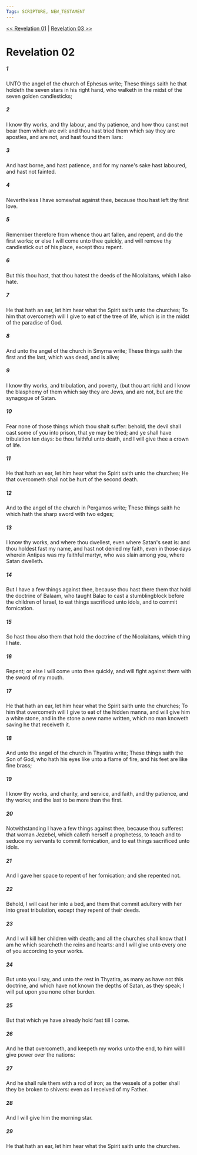 ```yaml
---
Tags: SCRIPTURE, NEW_TESTAMENT
---
```


[<< Revelation 01](NEW_TESTAMENT/27_Revelation/Revelation_01.md) | [Revelation 03 >>](NEW_TESTAMENT/27_Revelation/Revelation_03.md)

# Revelation 02

##### 1
 UNTO the angel of the church of Ephesus write; These things saith he that holdeth the seven stars in his right hand, who walketh in the midst of the seven golden candlesticks;
##### 2
 I know thy works, and thy labour, and thy patience, and how thou canst not bear them which are evil: and thou hast tried them which say they are apostles, and are not, and hast found them liars:
##### 3
 And hast borne, and hast patience, and for my name's sake hast laboured, and hast not fainted.
##### 4
 Nevertheless I have somewhat against thee, because thou hast left thy first love.
##### 5
 Remember therefore from whence thou art fallen, and repent, and do the first works; or else I will come unto thee quickly, and will remove thy candlestick out of his place, except thou repent.
##### 6
 But this thou hast, that thou hatest the deeds of the Nicolaitans, which I also hate.
##### 7
 He that hath an ear, let him hear what the Spirit saith unto the churches; To him that overcometh will I give to eat of the tree of life, which is in the midst of the paradise of God.
##### 8
 And unto the angel of the church in Smyrna write; These things saith the first and the last, which was dead, and is alive;
##### 9
 I know thy works, and tribulation, and poverty, (but thou art rich) and I know the blasphemy of them which say they are Jews, and are not, but are the synagogue of Satan.
##### 10
 Fear none of those things which thou shalt suffer: behold, the devil shall cast some of you into prison, that ye may be tried; and ye shall have tribulation ten days: be thou faithful unto death, and I will give thee a crown of life.
##### 11
 He that hath an ear, let him hear what the Spirit saith unto the churches; He that overcometh shall not be hurt of the second death.
##### 12
 And to the angel of the church in Pergamos write; These things saith he which hath the sharp sword with two edges;
##### 13
 I know thy works, and where thou dwellest, even where Satan's seat is: and thou holdest fast my name, and hast not denied my faith, even in those days wherein Antipas was my faithful martyr, who was slain among you, where Satan dwelleth.
##### 14
 But I have a few things against thee, because thou hast there them that hold the doctrine of Balaam, who taught Balac to cast a stumblingblock before the children of Israel, to eat things sacrificed unto idols, and to commit fornication.
##### 15
 So hast thou also them that hold the doctrine of the Nicolaitans, which thing I hate.
##### 16
 Repent; or else I will come unto thee quickly, and will fight against them with the sword of my mouth.
##### 17
 He that hath an ear, let him hear what the Spirit saith unto the churches; To him that overcometh will I give to eat of the hidden manna, and will give him a white stone, and in the stone a new name written, which no man knoweth saving he that receiveth it.
##### 18
 And unto the angel of the church in Thyatira write; These things saith the Son of God, who hath his eyes like unto a flame of fire, and his feet are like fine brass;
##### 19
 I know thy works, and charity, and service, and faith, and thy patience, and thy works; and the last to be more than the first.
##### 20
 Notwithstanding I have a few things against thee, because thou sufferest that woman Jezebel, which calleth herself a prophetess, to teach and to seduce my servants to commit fornication, and to eat things sacrificed unto idols.
##### 21
 And I gave her space to repent of her fornication; and she repented not.
##### 22
 Behold, I will cast her into a bed, and them that commit adultery with her into great tribulation, except they repent of their deeds.
##### 23
 And I will kill her children with death; and all the churches shall know that I am he which searcheth the reins and hearts: and I will give unto every one of you according to your works.
##### 24
 But unto you I say, and unto the rest in Thyatira, as many as have not this doctrine, and which have not known the depths of Satan, as they speak; I will put upon you none other burden.
##### 25
 But that which ye have already hold fast till I come.
##### 26
 And he that overcometh, and keepeth my works unto the end, to him will I give power over the nations:
##### 27
 And he shall rule them with a rod of iron; as the vessels of a potter shall they be broken to shivers: even as I received of my Father.
##### 28
 And I will give him the morning star.
##### 29
 He that hath an ear, let him hear what the Spirit saith unto the churches.
